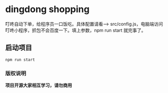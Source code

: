# dingdong shopping 
叮咚自动下单，给程序员一口饭吃。具体配置请看--> src/config.js，电脑端访问叮咚小程序，抓包不会百度一下。填上参数，npm run start 就完事了。

## 启动项目
`npm run start`

### 版权说明

**项目开源大家相互学习，请勿商用**